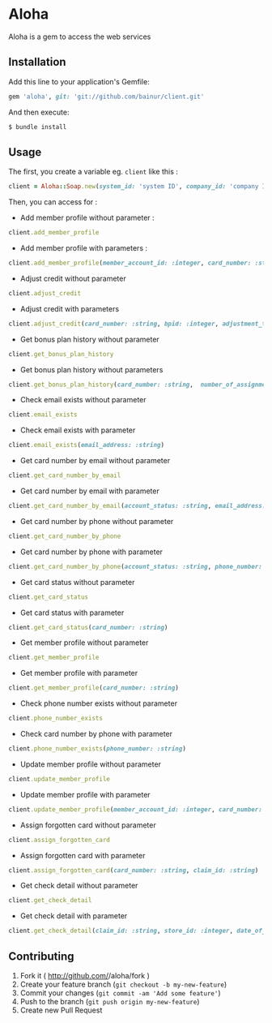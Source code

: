 # Aloha

Aloha is a gem to access the web services

## Installation

Add this line to your application's Gemfile:

```ruby
gem 'aloha', git: 'git://github.com/bainur/client.git'
```

And then execute:
```ruby
$ bundle install
```

## Usage

The first, you create a variable eg. `client` like this :
```ruby
client = Aloha::Soap.new(system_id: 'system ID', company_id: 'company ID', user_id: 'user ID', account_password: 'password', system_password: 'password', wsdl_url: 'https://memberlinkWS.alohaenterprise.com/insightws/MemberLinkWS?wsdl')
```

Then, you can access for :

* Add member profile without parameter :
```ruby
client.add_member_profile
```
* Add member profile with parameters :
```ruby
client.add_member_profile(member_account_id: :integer, card_number: :string, first_name: :string, last_name: :string, company: :string, date_of_birth: {date: :string, locale: :string}, anniversary_date: {date: :string, locale: :string}, drivers_license: :string, address1: :string, address2: :string, city: :string, state_province: :string, country: :string, postal_code: :string, email_address: :string, phone_number: :string, other_phone_number: :string, profile_exists: :boolean, company_defined1: :string, company_defined2: :string, company_defined2: :string)
```

* Adjust credit without parameter
```ruby
client.adjust_credit
```
* Adjust credit with parameters
```ruby
client.adjust_credit(card_number: :string, bpid: :integer, adjustment_type: :string, bp_credit: :integer, reason: :string)
```

* Get bonus plan history without parameter
```ruby
client.get_bonus_plan_history
```
* Get bonus plan history without parameters
```ruby
client.get_bonus_plan_history(card_number: :string,  number_of_assignments: :integer, number_of_days: :integer, start_date: :string,  end_date: :string)
```

* Check email exists without parameter
```ruby
client.email_exists
```
* Check email exists with parameter
```ruby
client.email_exists(email_address: :string)
```

* Get card number by email without parameter
```ruby
client.get_card_number_by_email
```
* Get card number by email with parameter
```ruby
client.get_card_number_by_email(account_status: :string, email_address: :string)
```

* Get card number by phone without parameter
```ruby
client.get_card_number_by_phone
```
* Get card number by phone with parameter
```ruby
client.get_card_number_by_phone(account_status: :string, phone_number: :string)
```

* Get card status without parameter
```ruby
client.get_card_status
```
* Get card status with parameter
```ruby
client.get_card_status(card_number: :string)
```

* Get member profile without parameter
```ruby
client.get_member_profile
```
* Get member profile with parameter
```ruby
client.get_member_profile(card_number: :string)
```

* Check phone number exists without parameter
```ruby
client.phone_number_exists
```
* Check card number by phone with parameter
```ruby
client.phone_number_exists(phone_number: :string)
```

* Update member profile without parameter
```ruby
client.update_member_profile
```
* Update member profile with parameter
```ruby
client.update_member_profile(member_account_id: :integer, card_number: :string, first_name: :string, last_name: :string, company: :string, date_of_birth: {date: :string, locale: :string}, anniversary_date: {date: :string, locale: :string}, drivers_license: :string, address1: :string, address2: :string, city: :string, state_province: :string, country: :string, postal_code: :string, email_address: :string, phone_number: :string, other_phone_number: :string, profile_exists: :boolean, company_defined1: :string, company_defined2: :string, company_defined2: :string)
```

* Assign forgotten card without parameter
```ruby
client.assign_forgotten_card
```
* Assign forgotten card with parameter
```ruby
client.assign_forgotten_card(card_number: :string, claim_id: :string)
```

* Get check detail without parameter
```ruby
client.get_check_detail
```
* Get check detail with parameter
```ruby
client.get_check_detail(claim_id: :string, store_id: :integer, date_of_business: :string)
```


## Contributing

1. Fork it ( http://github.com/<my-github-username>/aloha/fork )
2. Create your feature branch (`git checkout -b my-new-feature`)
3. Commit your changes (`git commit -am 'Add some feature'`)
4. Push to the branch (`git push origin my-new-feature`)
5. Create new Pull Request
